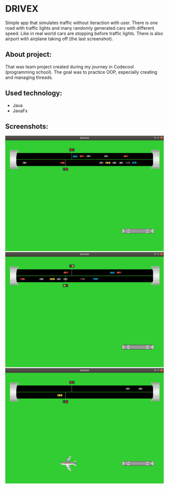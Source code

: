 # DRIVEX

Simple app that simulates traffic without iteraction with user. There is one road with traffic lights and many randomly generated cars with different speed. Like in real world cars are stopping before traffic lights. There is also airport with airplane taking off (the last screenshot).

## About project:
That was team project created during my journey in Codecool (programming school). The goal was to practice OOP, especially creating and managing threads.

## Used technology:
* Java
* JavaFx

## Screenshots:
![alt text](https://github.com/Karolzp/DRIVEX/blob/master/screenshots/Screenshot%201.png)
![alt text](https://github.com/Karolzp/DRIVEX/blob/master/screenshots/Screenshot2.png)
![alt text](https://github.com/Karolzp/DRIVEX/blob/master/screenshots/Screenshot3.png)
